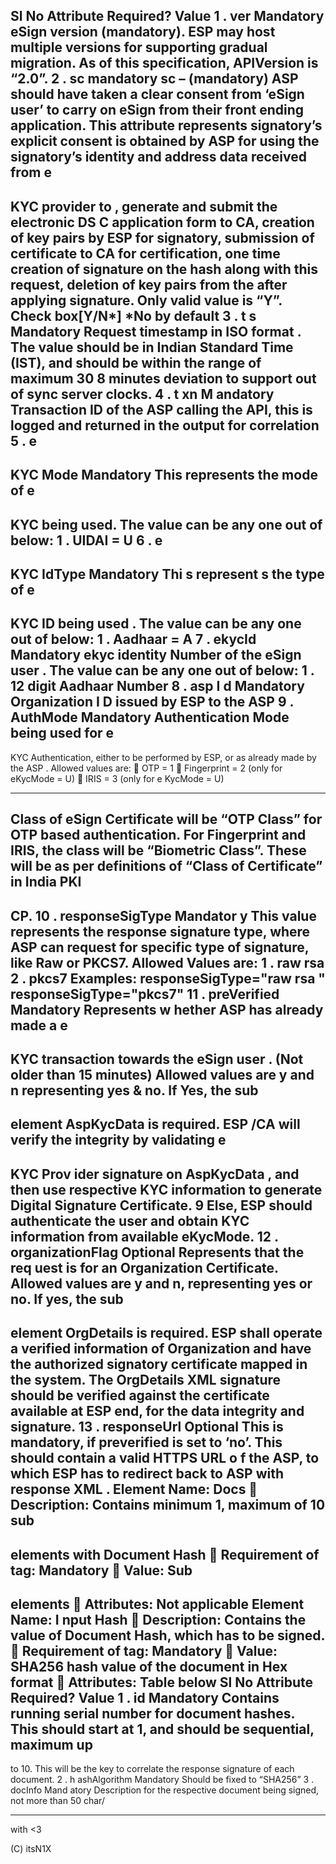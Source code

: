 Sl No
Attribute
Required?
Value
1
.
ver
Mandatory
eSign  version  (mandatory).  ESP  may  host  multiple versions  for  supporting  gradual  migration.  As  of  this specification, 
APIVersion is “2.0”.
2
.
sc
mandatory
sc 
–
(mandatory) 
ASP  should  have  taken  a  clear 
consent from ‘eSign  user’ to carry on eSign from their    front    ending    application.    This    attribute represents signatory’s explicit consent is obtained by ASP for using the signatory’s identity and address  data 
received 
from 
e
-
KYC
provider  to
,  generate  and 
submit
the
electronic  DS
C  application  form  to  CA, 
creation of key pairs by ESP
for signatory, submission 
of   certificate   to   CA   for   certification,
one   time 
creation  of  signature
on  the  hash
along  with  this 
request,
deletion of
key pairs from the
after
applying
signature. 
Only valid
value is “Y”.
Check box[Y/N*]
*No by default
3
.
t
s
Mandatory
Request timestamp in ISO format
. 
The  value  should  be  in  Indian  Standard  Time  (IST), 
and  should  be  within  the  range  of  maximum  30 
8
minutes   deviation   to   support   out   of   sync   server 
clocks.
4
.
t
xn
M
andatory
Transaction  ID  of  the  ASP  calling  the  API,  this  is 
logged and returned in the output for correlation
5
.
e
-
KYC
Mode
Mandatory
This  represents  the  mode  of 
e
-
KYC
being  used.
The 
value can be any one out of below:
1
.
UIDAI
= U
6
.
e
-
KYC
IdType
Mandatory
Thi
s
represent
s
the 
type 
of 
e
-
KYC
ID being used
.
The 
value can be any one out of below:
1
.
Aadhaar
= A
7
.
ekycId
Mandatory
ekyc 
identity  Number  of  the 
eSign  user
.
The  value 
can be any one out of below:
1
.
12 digit Aadhaar Number
8
.
asp
I
d
Mandatory
Organization 
I
D issued by ESP to the ASP
9
.
AuthMode
Mandatory
Authentication     Mode 
being     used     for 
e
-
KYC
Authentication, either to be performed by ESP, or as 
already made by the ASP
.
Allowed values are:

OTP 
= 1

Fingerprint 
= 2
(only for eKycMode = U)

IRIS = 3
(only for e
KycMode = U)

---


Class of eSign Certificate will be “OTP Class” for OTP 
based  authentication.  For  Fingerprint  and  IRIS,  the 
class will be “Biometric Class”. These will be as per 
definitions of “Class of Certificate” in India PKI
-
CP.
10
.
responseSigType
Mandator
y
This  value  represents  the  response  signature  type, 
where ASP can request for specific type of signature, 
like Raw or PKCS7.
Allowed Values are:
1
.
raw
rsa
2
.
pkcs7
Examples:
responseSigType="raw
rsa
"
responseSigType="pkcs7"
11
.
preVerified
Mandatory
Represents 
w
hether
ASP  has  already  made  a 
e
-
KYC
transaction  towards  the 
eSign  user
.  (Not  older  than 
15 minutes)
Allowed values are y 
and n
representing yes
& 
no.
If   Yes,   the   sub
-
element 
AspKycData
is   required. 
ESP
/CA
will   verify   the   integrity   by   validating 
e
-
KYC
Prov
ider 
signature  on 
AspKycData
,  and  then  use 
respective 
KYC
information    to    generate    Digital 
Signature 
Certificate.
9
Else, 
ESP  should  authenticate  the  user  and  obtain 
KYC information from 
available 
eKycMode.
12
.
organizationFlag
Optional
Represents  that  the  req
uest  is  for  an  Organization 
Certificate.
Allowed values are y and n, representing yes or no.
If  yes,  the  sub
-
element  OrgDetails  is  required.  ESP 
shall  operate  a  verified  information  of  Organization 
and    have    the    authorized    signatory    certificate 
mapped in 
the system. The OrgDetails XML signature 
should be  verified  against  the  certificate available  at 
ESP end, for the data integrity and signature.
13
.
responseUrl
Optional
This is mandatory, if preverified is set to ‘no’.
This should contain a valid HTTPS URL o
f the ASP, to 
which ESP has to 
redirect back to ASP
with response 
XML
.
Element Name: Docs

Description: Contains minimum 1, maximum of 10 sub
-
elements with Document Hash

Requirement of tag: Mandatory

Value: Sub
-
elements

Attributes: Not applicable
Element
Name: 
I
nput
Hash

Description: Contains the value of Document Hash, which has to be signed.

Requirement of tag: Mandatory

Value: 
SHA256 
hash value of the document
in Hex format

Attributes: 
Table below
Sl No
Attribute
Required?
Value
1
.
id
Mandatory
Contains
running    serial    number    for    document 
hashes.   This   should   start   at   1,   and   should   be 
sequential, maximum up
-
to 10.
This   will   be   the   key   to   correlate   the   response 
signature of each document.
2
.
h
ashAlgorithm
Mandatory
Should be fixed to “SHA256”
3
.
docInfo
Mand
atory
Description   for   the   respective   document   being 
signed, not more than 50 char/

---

with <3

(C) itsN1X
